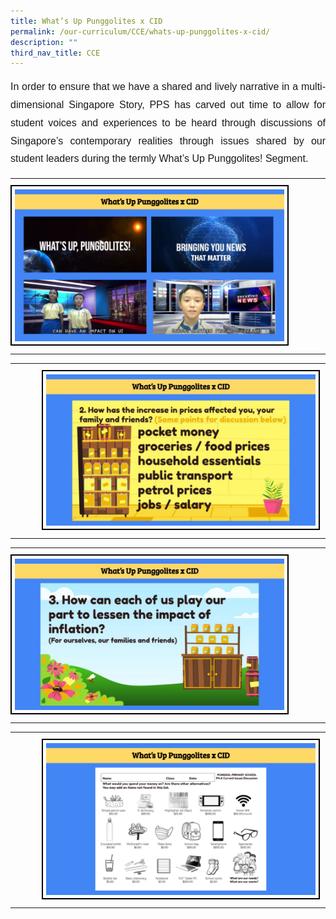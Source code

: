 ```yaml
---
title: What’s Up Punggolites x CID
permalink: /our-curriculum/CCE/whats-up-punggolites-x-cid/
description: ""
third_nav_title: CCE
---
```

<p style="font-family:Arial; font-size:16px; text-align:justify; line-height:1.8">In order to ensure that we have a shared and lively narrative in a multi-dimensional Singapore Story, PPS has carved out time to allow for student voices and experiences to be heard through discussions of Singapore’s contemporary realities through issues shared by our student leaders during the termly What’s Up Punggolites! Segment.</p>

<table><tbody>
	<tr>
	<td style="border:0px solid black; padding:10px 0px 10px 0px" width="90%"><img src="/images/CCE/CID%20x%20Whatsup%201.jpeg" style="width:95%; border:2px solid black; padding:5px;"></td>
	<td></td>
	</tr>
</tbody></table>

<table><tbody>
	<tr>
	<td></td>
	<td style="border:0px solid black; padding:10px 0px 10px 0px" width="90%"><img src="/images/CCE/CID%20x%20Whatsup%202.jpeg" style="width:95%; border:2px solid black; padding:5px;"></td>
	</tr>
	</tbody></table>

<table><tbody>
	<tr>
	<td style="border:0px solid black; padding:10px 0px 10px 0px" width="90%"><img src="/images/CCE/CID%20x%20Whatsup%203.jpeg" style="width:95%; border:2px solid black; padding:5px;"></td>
	<td></td>
	</tr>
</tbody></table>

<table><tbody>
	<tr>
	<td></td>
	<td style="border:0px solid black; padding:10px 0px 10px 0px" width="90%"><img src="/images/CCE/CID%20x%20Whatsup%204.jpeg" style="width:95%; border:2px solid black; padding:5px;"></td>
	</tr>
	</tbody></table>